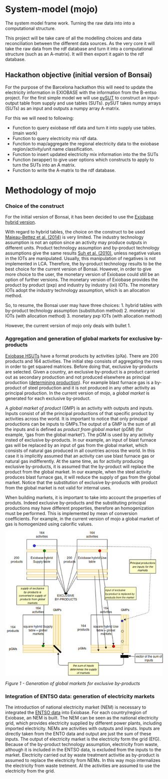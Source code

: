# System-model (mojo)
The system model frame work. Turning the raw data into into a computational structure.

This project will be take care of all the modelling choices and data reconciliation between the different data sources. As the very core it will take the raw data from the rdf database and turn it into a computational structure (such as an A-matrix). It will then export it again to the rdf database.

## Hackathon objective (initial version of Bonsai)
For the purpose of the  Barcelona hackathon this will need to update the electricity information in EXIOBASE with the information from the B-entso project. For the first simple model we will use [pySUT](https://github.com/stefanpauliuk/pySUT) to construct an input-output table from supply and use tables (SUTs). pySUT takes numpy arrays (SUTs) as an input and outputs a numpy array A-matrix. 

For this we will need to following:
* Function to query exiobase rdf data and turn it into supply use tables. (main work)
* Function to query electricity mix rdf data. 
* Function to map/aggregate the regional electricity data to the exiobase region/activity/unit name classification.
* Function to insert updated electricity mix information into the the SUTs
* Function (wrapper) to give user options which constructs to apply to turn the SUTs into an A matrix. 
* Function to write the A-matrix to the rdf database.

# Methodology of mojo

### Choice of the construct

For the initial version of Bonsai, it has been decided to use the [Exiobase hybrid version](https://github.com/BONSAMURAIS/EXIOBASE-conversion-software). 

With regard to hybrid tables, the choice on the construct to be used [Majeau-Bettez et al. (2014)](https://doi.org/10.1111/jiec.12142)  is very limited. The industry technology assumption is not an option since an activity may produce outputs in different units. Product technology assumption and by-product technology assumptions give the same results [Suh et al. (2010)]( https://doi.org/10.1111/j.1530-9290.2010.00235.x), unless negative values in the IOTs are manipulated. Usually, this manipulation of negatives is not implemented in LCA. Therefore, the by-product technology results to be the best choice for the current version of Bonsai. However, in order to give more choice to the user, the monetary version of Exiobase could still be an option of further versions. The monetary version of Exiobase provides the product by product (pxp) and industry by industry (ixi) IOTs. The monetary IOTs adopt the industry technology assumption, which is an allocation method.

So, to resume, the Bonsai user may have three choices:
    1. hybrid tables with by-product technology assumption (substitution method) 
    2. monetary ixi IOTs (with allocation method)
    3. monetary pxp IOTs (with allocation method)
       
However, the current version of mojo only deals with bullet 1.

### Aggregation and generation of global markets for exclusive by-products

[Exiobase HSUTs]( https://doi.org/10.1111/jiec.12713) have a format products by activities (pXa). There are 200 products and 164 activities. The initial step consists of aggregating the rows in order to get squared matrices. Before doing that, exclusive by-products are selected. Given a country, an exclusive by-product is a product carried out as secondary production  and not produced elsewhere as principal production ([determining production](https://consequential-lca.org/glossary/#determining-product)). For example blast furnace gas is a by-product of steel production and it is not produced in any other activity as principal production. In the current version of mojo, a *global market* is generated for each exclusive by-product. 

A *global market of product* (GMP) is an activity with outputs and inputs. Inputs consist of all the principal productions of that specific product by activities across the world. It is important to notice that only principal productions can be inputs to GMPs.The output of a GMP is the sum of all the inputs and is defined as *product from global market* (pGM) (for example, 'gas from the global market'). The pGM is used by any activity insted of exclusive by-products. In our example, an input of blast furnace gas will be replaced by an input of gas from the global market, which consists of natural gas produced in all countries across the world. In this case it is implicitly assumed that an activity can use blast furnace gas or natural gas indifferently. At the same time, as for activity producing exclusive by-products, it is assumed that the by-product will replace the product from the global market. In our example, when the steel activity produces blast furnace gas, it will reduce the supply of gas from the global market. Notice that the substitution of exclusive by-products with product from the global market is not valid for internal uses.

When building markets, it is important to take into account the properties of produts. Indeed exclusive by-products and the substituting principal productions may have different properties, therefore an homogenization must be performed. This is implemented by mean of conversion coefficients. For example, in the current version of mojo a global market of gas is homogenized using calorific values.

![Figure](https://github.com/BONSAMURAIS/mojo/blob/master/docs/Mojo_aggreg_exclusive_BP.jpeg)

*Figure 1 - Generation of global markets for exclusive by-products*

### Integration of ENTSO data: generation of electricity markets

The introduction of national electricity market (NEM) is necessary to integrated the [ENTSO data](https://www.entsoe.eu/data/) into Exiobase. For each country/region of Exiobase, an NEM is built. The NEM can be seen as the national electricity grid, which provides electricity supplied by different power plants, including imported electricity.
NEMs are activities with outputs and inputs. Inputs are directly taken from the ENTO data and output are just the sum of these inputs. The output of electricity market is the electricity form the grid (EfG). Because of the by-product technology assumption, electricity from waste, although it is included in the ENTSO data, is excluded from the inputs to the market. Electricity carried out by waste treatment activitie as by-product is assumed to replace the electricity from NEMs. In this way mojo internalizes the electricity from waste tretment.
Al the activities are assumed to use the electricity from the grid.

